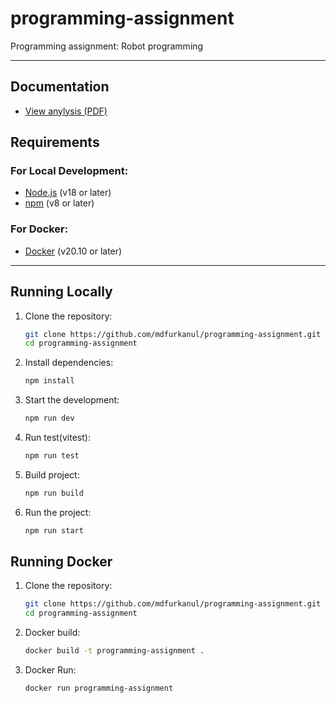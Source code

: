 # programming-assignment

Programming assignment: Robot programming

---

## Documentation

- [View anylysis (PDF)](https://github.com/mdfurkanul/programming-assignment/blob/main/Problem%20Analysis.pdf)

## Requirements

### For Local Development:

- [Node.js](https://nodejs.org/) (v18 or later)
- [npm](https://www.npmjs.com/) (v8 or later)

### For Docker:

- [Docker](https://www.docker.com/) (v20.10 or later)

---

## Running Locally

1. Clone the repository:
   ```bash
   git clone https://github.com/mdfurkanul/programming-assignment.git
   cd programming-assignment
   ```
2. Install dependencies:
   ```bash
   npm install
   ```
3. Start the development:
   ```bash
   npm run dev
   ```
4. Run test(vitest):
   ```bash
   npm run test
   ```
5. Build project:
   ```bash
   npm run build
   ```
6. Run the project:
   ```bash
   npm run start
   ```

## Running Docker

1. Clone the repository:
   ```bash
   git clone https://github.com/mdfurkanul/programming-assignment.git
   cd programming-assignment
   ```
2. Docker build:

   ```bash
   docker build -t programming-assignment .
   ```

3. Docker Run:
   ```bash
   docker run programming-assignment
   ```
